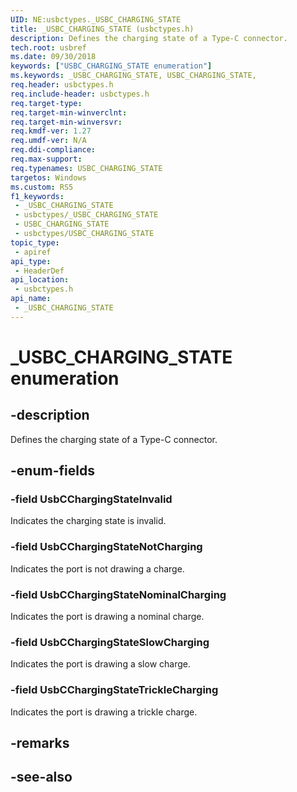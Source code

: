 ```yaml
---
UID: NE:usbctypes._USBC_CHARGING_STATE
title: _USBC_CHARGING_STATE (usbctypes.h)
description: Defines the charging state of a Type-C connector.
tech.root: usbref
ms.date: 09/30/2018
keywords: ["USBC_CHARGING_STATE enumeration"]
ms.keywords: _USBC_CHARGING_STATE, USBC_CHARGING_STATE,
req.header: usbctypes.h
req.include-header: usbctypes.h
req.target-type: 
req.target-min-winverclnt: 
req.target-min-winversvr: 
req.kmdf-ver: 1.27
req.umdf-ver: N/A
req.ddi-compliance: 
req.max-support: 
req.typenames: USBC_CHARGING_STATE
targetos: Windows
ms.custom: RS5
f1_keywords:
 - _USBC_CHARGING_STATE
 - usbctypes/_USBC_CHARGING_STATE
 - USBC_CHARGING_STATE
 - usbctypes/USBC_CHARGING_STATE
topic_type:
 - apiref
api_type:
 - HeaderDef
api_location:
 - usbctypes.h
api_name:
 - _USBC_CHARGING_STATE
---
```


# _USBC_CHARGING_STATE enumeration


## -description

Defines the charging state of a Type-C connector.

## -enum-fields

### -field UsbCChargingStateInvalid

Indicates the charging state is invalid.

### -field UsbCChargingStateNotCharging 

Indicates the port is not drawing a charge.

### -field UsbCChargingStateNominalCharging

Indicates the port is drawing a nominal charge.

### -field UsbCChargingStateSlowCharging 

Indicates the port is drawing a slow charge.

### -field UsbCChargingStateTrickleCharging 

Indicates the port is drawing a trickle charge.

## -remarks

## -see-also

